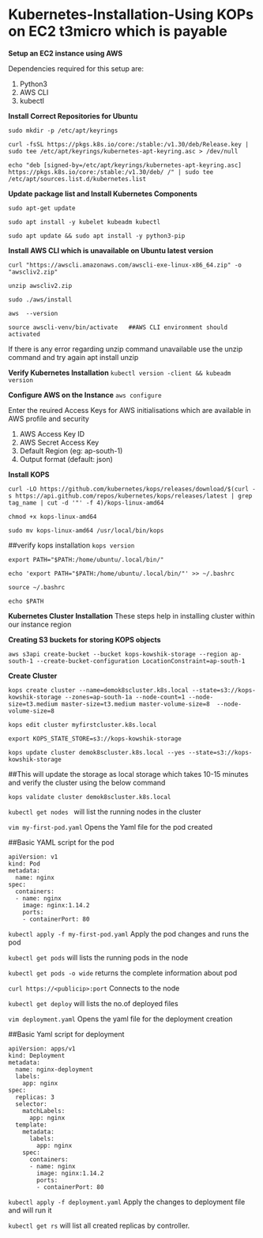# Kubernetes-Installation-Using KOPs on EC2 t3micro which is payable

**Setup an EC2 instance using AWS**

Dependencies required for this setup are:
  1. Python3
  2. AWS CLI
  3. kubectl

**Install Correct Repositories for Ubuntu**

```sudo mkdir -p /etc/apt/keyrings```

```curl -fsSL https://pkgs.k8s.io/core:/stable:/v1.30/deb/Release.key | sudo tee /etc/apt/keyrings/kubernetes-apt-keyring.asc > /dev/null```

```echo "deb [signed-by=/etc/apt/keyrings/kubernetes-apt-keyring.asc] https://pkgs.k8s.io/core:/stable:/v1.30/deb/ /" | sudo tee /etc/apt/sources.list.d/kubernetes.list```

**Update package list and Install Kubernetes Components**

```sudo apt-get update```

```sudo apt install -y kubelet kubeadm kubectl```

```sudo apt update && sudo apt install -y python3-pip```


**Install AWS CLI which is unavailable on Ubuntu latest version**

```curl "https://awscli.amazonaws.com/awscli-exe-linux-x86_64.zip" -o "awscliv2.zip"```

```unzip awscliv2.zip```

```sudo ./aws/install```

```aws  --version```

```source awscli-venv/bin/activate   ##AWS CLI environment should activated```


If there is any error regarding unzip command unavailable use the unzip command and try again
apt install unzip 


**Verify Kubernetes Installation**
```kubectl version -client && kubeadm version```

**Configure AWS on the Instance**
```aws configure```

Enter the reuired Access Keys for AWS initialisations which are available in AWS profile and security
 1. AWS Access Key ID
 2. AWS Secret Access Key
 3. Default Region (eg: ap-south-1)
 4. Output format (default: json)

**Install KOPS**

```curl -LO https://github.com/kubernetes/kops/releases/download/$(curl -s https://api.github.com/repos/kubernetes/kops/releases/latest | grep tag_name | cut -d '"' -f 4)/kops-linux-amd64```

```chmod +x kops-linux-amd64```

```sudo mv kops-linux-amd64 /usr/local/bin/kops```

##verify kops installation
```kops version```

```export PATH="$PATH:/home/ubuntu/.local/bin/"```

```echo 'export PATH="$PATH:/home/ubuntu/.local/bin/"' >> ~/.bashrc```

```source ~/.bashrc```

```echo $PATH```


**Kubernetes Cluster Installation**
These steps help in installing cluster within  our instance region

**Creating S3 buckets for storing KOPS objects**

```aws s3api create-bucket --bucket kops-kowshik-storage --region ap-south-1 --create-bucket-configuration LocationConstraint=ap-south-1```

**Create Cluster**

```kops create cluster --name=demok8scluster.k8s.local --state=s3://kops-kowshik-storage --zones=ap-south-1a --node-count=1 --node-size=t3.medium master-size=t3.medium master-volume-size=8  --node-volume-size=8```

```kops edit cluster myfirstcluster.k8s.local```

```export KOPS_STATE_STORE=s3://kops-kowshik-storage```

```kops update cluster demok8scluster.k8s.local --yes --state=s3://kops-kowshik-storage```

##This will update the storage as local storage which takes 10-15 minutes and verify the cluster using the below command

```kops validate cluster demok8scluster.k8s.local```

```kubectl get nodes ``` will list the running nodes in the cluster

```vim my-first-pod.yaml``` Opens the Yaml file for the pod created

##Basic YAML script for the pod

```
apiVersion: v1
kind: Pod
metadata:
  name: nginx
spec:
  containers:
  - name: nginx
    image: nginx:1.14.2
    ports:
    - containerPort: 80
````


```kubectl apply -f my-first-pod.yaml``` Apply the pod changes and runs the pod

```kubectl get pods``` will lists the running pods in the node

```kubectl get pods -o wide``` returns the complete information about pod

```curl https://<publicip>:port``` Connects to the node

```kubectl get deploy``` will lists the no.of deployed files

```vim deployment.yaml``` Opens the yaml file for the deployment creation

##Basic Yaml script for deployment

```
apiVersion: apps/v1
kind: Deployment
metadata:
  name: nginx-deployment
  labels:
    app: nginx
spec:
  replicas: 3
  selector:
    matchLabels:
      app: nginx
  template:
    metadata:
      labels:
        app: nginx
    spec:
      containers:
      - name: nginx
        image: nginx:1.14.2
        ports:
        - containerPort: 80
```


```kubectl apply -f deployment.yaml``` Apply the changes to deployment file and will run it

```kubectl get rs``` will list all created replicas by controller.




